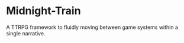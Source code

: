 # Midnight-Train
A TTRPG framework to fluidly moving between game systems within a single narrative.
